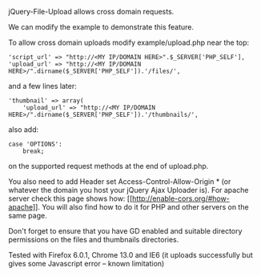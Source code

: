 jQuery-File-Upload allows cross domain requests.

We can modify the example to demonstrate this feature.

To allow cross domain uploads modify example/upload.php near the top:

    'script_url' => "http://<MY IP/DOMAIN HERE>".$_SERVER['PHP_SELF'],
    'upload_url' => "http://<MY IP/DOMAIN HERE>/".dirname($_SERVER['PHP_SELF']).'/files/',

and a few lines later:

    'thumbnail' => array(
        'upload_url' => "http://<MY IP/DOMAIN HERE>/".dirname($_SERVER['PHP_SELF']).'/thumbnails/',

also add:

    case 'OPTIONS':
        break;

on the supported request methods at the end of upload.php.

You also need to add Header set Access-Control-Allow-Origin * (or whatever the domain you host your jQuery Ajax Uploader is). For apache server check this page shows how: [[http://enable-cors.org/#how-apache]]. You will also find how to do it for PHP and other servers on the same page.

Don't forget to ensure that you have GD enabled and suitable directory permissions on the files and thumbnails directories.


Tested with Firefox 6.0.1, Chrome 13.0 and IE6 (it uploads successfully but gives some Javascript error – known limitation)
